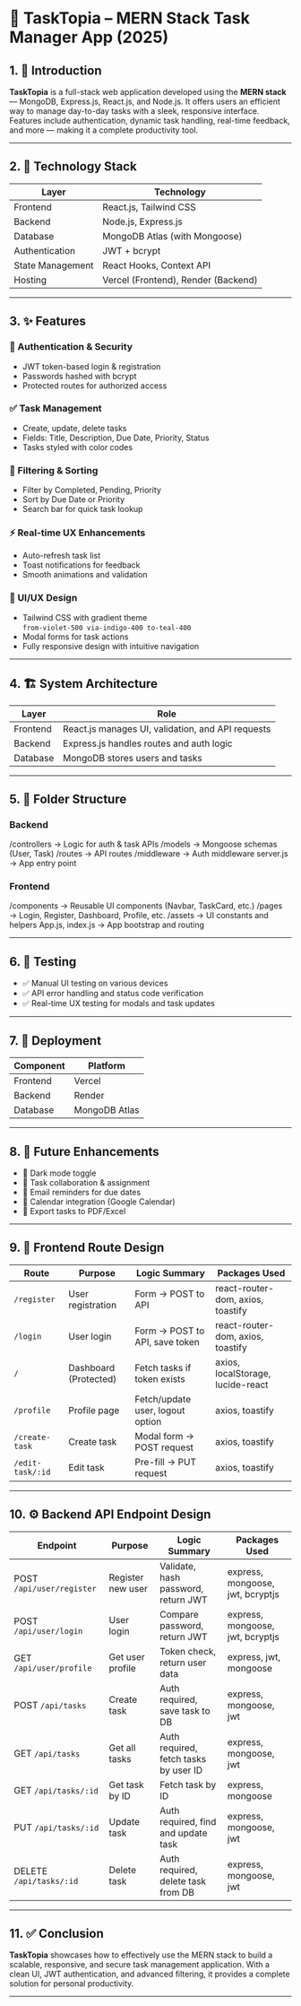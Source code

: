# 📝 TaskTopia – MERN Stack Task Manager App (2025)

## 1. 🚀 Introduction  
**TaskTopia** is a full-stack web application developed using the **MERN stack** — MongoDB, Express.js, React.js, and Node.js. It offers users an efficient way to manage day-to-day tasks with a sleek, responsive interface. Features include authentication, dynamic task handling, real-time feedback, and more — making it a complete productivity tool.

---

## 2. 🧰 Technology Stack  

| Layer              | Technology                          |
|--------------------|-------------------------------------|
| Frontend           | React.js, Tailwind CSS              |
| Backend            | Node.js, Express.js                 |
| Database           | MongoDB Atlas (with Mongoose)       |
| Authentication     | JWT + bcrypt                        |
| State Management   | React Hooks, Context API            |
| Hosting            | Vercel (Frontend), Render (Backend) |

---

## 3. ✨ Features  

### 🔐 Authentication & Security  
- JWT token-based login & registration  
- Passwords hashed with bcrypt  
- Protected routes for authorized access  

### ✅ Task Management  
- Create, update, delete tasks  
- Fields: Title, Description, Due Date, Priority, Status  
- Tasks styled with color codes  

### 🔎 Filtering & Sorting  
- Filter by Completed, Pending, Priority  
- Sort by Due Date or Priority  
- Search bar for quick task lookup  

### ⚡ Real-time UX Enhancements  
- Auto-refresh task list  
- Toast notifications for feedback  
- Smooth animations and validation  

### 🎨 UI/UX Design  
- Tailwind CSS with gradient theme  
  `from-violet-500 via-indigo-400 to-teal-400`  
- Modal forms for task actions  
- Fully responsive design with intuitive navigation  

---

## 4. 🏗️ System Architecture  

| Layer     | Role                                             |
|-----------|--------------------------------------------------|
| Frontend  | React.js manages UI, validation, and API requests|
| Backend   | Express.js handles routes and auth logic         |
| Database  | MongoDB stores users and tasks                   |

---

## 5. 📁 Folder Structure  

### Backend  
/controllers → Logic for auth & task APIs
/models → Mongoose schemas (User, Task)
/routes → API routes
/middleware → Auth middleware
server.js → App entry point

### Frontend  
/components → Reusable UI components (Navbar, TaskCard, etc.)
/pages → Login, Register, Dashboard, Profile, etc.
/assets → UI constants and helpers
App.js, index.js → App bootstrap and routing



---

## 6. 🧪 Testing  
- ✅ Manual UI testing on various devices  
- ✅ API error handling and status code verification  
- ✅ Real-time UX testing for modals and task updates  

---

## 7. 🚢 Deployment  

| Component | Platform        |
|-----------|-----------------|
| Frontend  | Vercel          |
| Backend   | Render          |
| Database  | MongoDB Atlas   |

---

## 8. 🔮 Future Enhancements  
- 🌙 Dark mode toggle  
- 👥 Task collaboration & assignment  
- 📩 Email reminders for due dates  
- 📅 Calendar integration (Google Calendar)  
- 📄 Export tasks to PDF/Excel  

---

## 9. 🔗 Frontend Route Design  

| Route            | Purpose              | Logic Summary                      | Packages Used                        |
|------------------|----------------------|------------------------------------|--------------------------------------|
| `/register`      | User registration     | Form → POST to API                 | react-router-dom, axios, toastify    |
| `/login`         | User login            | Form → POST to API, save token     | react-router-dom, axios, toastify    |
| `/`              | Dashboard (Protected) | Fetch tasks if token exists        | axios, localStorage, lucide-react    |
| `/profile`       | Profile page          | Fetch/update user, logout option   | axios, toastify                      |
| `/create-task`   | Create task           | Modal form → POST request          | axios, toastify                      |
| `/edit-task/:id` | Edit task             | Pre-fill → PUT request             | axios, toastify                      |

---

## 10. ⚙️ Backend API Endpoint Design  

| Endpoint                | Purpose            | Logic Summary                            | Packages Used                     |
|-------------------------|--------------------|------------------------------------------|-----------------------------------|
| POST `/api/user/register` | Register new user | Validate, hash password, return JWT      | express, mongoose, jwt, bcryptjs  |
| POST `/api/user/login`    | User login        | Compare password, return JWT             | express, mongoose, jwt, bcryptjs  |
| GET `/api/user/profile`   | Get user profile  | Token check, return user data            | express, jwt, mongoose            |
| POST `/api/tasks`         | Create task       | Auth required, save task to DB           | express, mongoose, jwt            |
| GET `/api/tasks`          | Get all tasks     | Auth required, fetch tasks by user ID    | express, mongoose, jwt            |
| GET `/api/tasks/:id`      | Get task by ID    | Fetch task by ID                          | express, mongoose                 |
| PUT `/api/tasks/:id`      | Update task       | Auth required, find and update task       | express, mongoose, jwt            |
| DELETE `/api/tasks/:id`   | Delete task       | Auth required, delete task from DB        | express, mongoose, jwt            |

---

## 11. ✅ Conclusion  

**TaskTopia** showcases how to effectively use the MERN stack to build a scalable, responsive, and secure task management application. With a clean UI, JWT authentication, and advanced filtering, it provides a complete solution for personal productivity.

---
